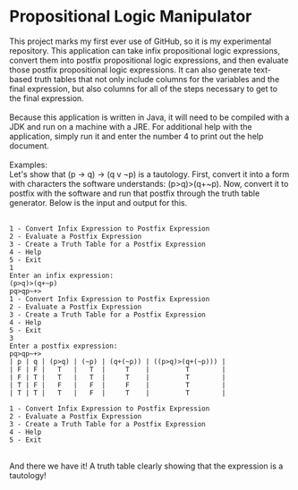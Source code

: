 # Propositional Logic Manipulator 
This project marks my first ever use of GitHub, so it is my experimental repository. This application can take infix propositional logic expressions, convert them into postfix propositional logic expressions, and then evaluate those postfix propositional logic expressions. It can also generate text-based truth tables that not only include columns for the variables and the final expression, but also columns for all of the steps necessary to get to the final expression.<br />
<br />
Because this application is written in Java, it will need to be compiled with a JDK and run on a machine with a JRE. For additional help with the application, simply run it and enter the number 4 to print out the help document.<br />
<br />
Examples:<br />
Let's show that (p → q) → (q v ¬p) is a tautology. First, convert it into a form with characters the software understands: (p>q)>(q+~p). Now, convert it to postfix with the software and run that postfix through the truth table generator. Below is the input and output for this.<br />
<br />
```
1 - Convert Infix Expression to Postfix Expression
2 - Evaluate a Postfix Expression
3 - Create a Truth Table for a Postfix Expression
4 - Help
5 - Exit
1
Enter an infix expression:
(p>q)>(q+~p)
pq>qp~+>
1 - Convert Infix Expression to Postfix Expression
2 - Evaluate a Postfix Expression
3 - Create a Truth Table for a Postfix Expression
4 - Help
5 - Exit
3
Enter a postfix expression:
pq>qp~+>
| p | q | (p>q) | (~p) | (q+(~p)) | ((p>q)>(q+(~p))) | 
| F | F |   T   |   T  |     T    |         T        | 
| F | T |   T   |   T  |     T    |         T        | 
| T | F |   F   |   F  |     F    |         T        | 
| T | T |   T   |   F  |     T    |         T        | 

1 - Convert Infix Expression to Postfix Expression
2 - Evaluate a Postfix Expression
3 - Create a Truth Table for a Postfix Expression
4 - Help
5 - Exit
```
<br />
And there we have it! A truth table clearly showing that the expression is a tautology!
